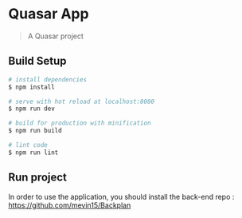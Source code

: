 # Quasar App

> A Quasar project

## Build Setup

``` bash
# install dependencies
$ npm install

# serve with hot reload at localhost:8080
$ npm run dev

# build for production with minification
$ npm run build

# lint code
$ npm run lint
```
## Run project

In order to use the application, you should install the back-end repo : 
https://github.com/mevin15/Backplan